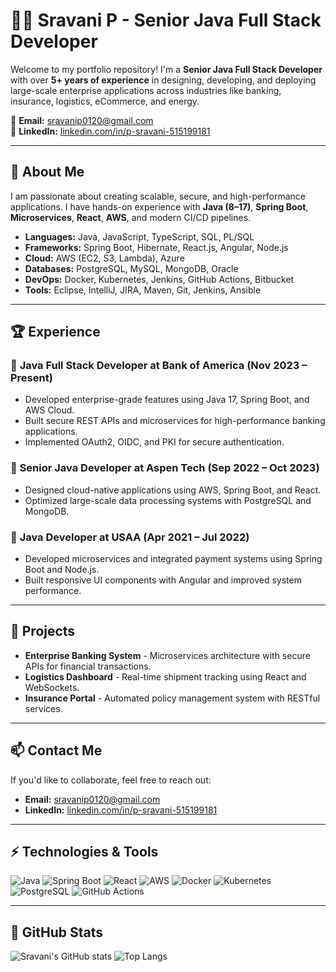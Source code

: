 
# 👩‍💻 Sravani P - Senior Java Full Stack Developer

Welcome to my portfolio repository! I'm a **Senior Java Full Stack Developer** with over **5+ years of experience** in designing, developing, and deploying large-scale enterprise applications across industries like banking, insurance, logistics, eCommerce, and energy.

📧 **Email:** [sravanip0120@gmail.com](mailto:sravanip0120@gmail.com)  
🔗 **LinkedIn:** [linkedin.com/in/p-sravani-515199181](https://www.linkedin.com/in/p-sravani-515199181/)  

---

## 🚀 About Me

I am passionate about creating scalable, secure, and high-performance applications. I have hands-on experience with **Java (8–17)**, **Spring Boot**, **Microservices**, **React**, **AWS**, and modern CI/CD pipelines.

- **Languages:** Java, JavaScript, TypeScript, SQL, PL/SQL
- **Frameworks:** Spring Boot, Hibernate, React.js, Angular, Node.js
- **Cloud:** AWS (EC2, S3, Lambda), Azure
- **Databases:** PostgreSQL, MySQL, MongoDB, Oracle
- **DevOps:** Docker, Kubernetes, Jenkins, GitHub Actions, Bitbucket
- **Tools:** Eclipse, IntelliJ, JIRA, Maven, Git, Jenkins, Ansible

---

## 🏆 Experience

### 🔹 **Java Full Stack Developer** at **Bank of America** (Nov 2023 – Present)
- Developed enterprise-grade features using Java 17, Spring Boot, and AWS Cloud.
- Built secure REST APIs and microservices for high-performance banking applications.
- Implemented OAuth2, OIDC, and PKI for secure authentication.

### 🔹 **Senior Java Developer** at **Aspen Tech** (Sep 2022 – Oct 2023)
- Designed cloud-native applications using AWS, Spring Boot, and React.
- Optimized large-scale data processing systems with PostgreSQL and MongoDB.

### 🔹 **Java Developer** at **USAA** (Apr 2021 – Jul 2022)
- Developed microservices and integrated payment systems using Spring Boot and Node.js.
- Built responsive UI components with Angular and improved system performance.

---

## 💼 Projects

- **Enterprise Banking System** - Microservices architecture with secure APIs for financial transactions.
- **Logistics Dashboard** - Real-time shipment tracking using React and WebSockets.
- **Insurance Portal** - Automated policy management system with RESTful services.

---

## 📫 Contact Me

If you'd like to collaborate, feel free to reach out:

- **Email:** [sravanip0120@gmail.com](mailto:sravanip0120@gmail.com)
- **LinkedIn:** [linkedin.com/in/p-sravani-515199181](https://www.linkedin.com/in/p-sravani-515199181/)

---

## ⚡ Technologies & Tools

![Java](https://img.shields.io/badge/Java-ED8B00?style=for-the-badge&logo=java&logoColor=white)
![Spring Boot](https://img.shields.io/badge/Spring_Boot-6DB33F?style=for-the-badge&logo=spring-boot&logoColor=white)
![React](https://img.shields.io/badge/React-20232A?style=for-the-badge&logo=react&logoColor=61DAFB)
![AWS](https://img.shields.io/badge/AWS-232F3E?style=for-the-badge&logo=amazon-aws&logoColor=white)
![Docker](https://img.shields.io/badge/Docker-2496ED?style=for-the-badge&logo=docker&logoColor=white)
![Kubernetes](https://img.shields.io/badge/Kubernetes-326CE5?style=for-the-badge&logo=kubernetes&logoColor=white)
![PostgreSQL](https://img.shields.io/badge/PostgreSQL-336791?style=for-the-badge&logo=postgresql&logoColor=white)
![GitHub Actions](https://img.shields.io/badge/GitHub_Actions-2088FF?style=for-the-badge&logo=github-actions&logoColor=white)

---

## 🌟 GitHub Stats

![Sravani's GitHub stats](https://github-readme-stats.vercel.app/api?username=Sravani0419&show_icons=true&theme=radical)
![Top Langs](https://github-readme-stats.vercel.app/api/top-langs/?username=Sravani0419&layout=compact&theme=radical)
